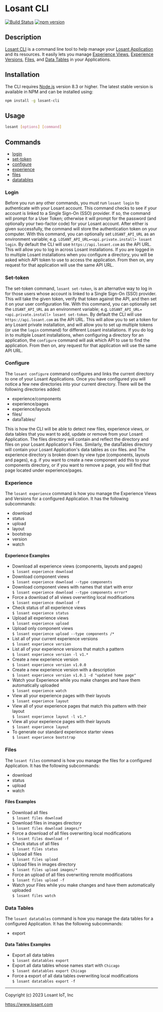 # Losant CLI

[![Build Status](https://travis-ci.org/Losant/losant-cli.svg?branch=master)](https://travis-ci.org/Losant/losant-cli) [![npm version](https://badge.fury.io/js/losant-cli.svg)](https://badge.fury.io/js/losant-cli)

## Description

[Losant CLI](https://docs.losant.com/cli/overview) is a command line tool to help manage your [Losant Application](https://docs.losant.com/applications/overview/) and its resources.
It easily lets you manage [Experience Views](https://docs.losant.com/experiences/views/), [Experience Versions](https://docs.losant.com/experiences/versions/), [Files](https://docs.losant.com/applications/files/), and [Data Tables](https://docs.losant.com/data-tables/overview/) in your Applications.

## Installation

The CLI requires [Node.js](https://nodejs.org/en/) version 8.3 or higher. The latest stable version is available in NPM and can be installed using:

```bash
npm install -g losant-cli
```

## Usage

```bash
losant [options] [command]
```

## Commands

* [login](#login)
* [set-token](#set-token)
* [configure](#configure)
* [experience](#experience)
* [files](#files)
* [datatables](#data-tables)

### Login

Before you run any other commands, you must run `losant login` to authenticate with your Losant account. This command checks to see if your account is linked to a Single Sign-On (SSO) provider. If so, the command will prompt for a User Token; otherwise it will prompt for the password (and optionally your two-factor code) for your Losant account. After either is given successfully, the command will store
the authentication token on your computer. With this command, you can optionally set `LOSANT_API_URL` as an environment variable; e.g. `LOSANT_API_URL=<api.private.install> losant login`. By default the CLI will use `https://api.losant.com` as the API URL. This will allow you to log in across Losant installations. If you are logged in to multiple Losant installations when you configure a directory, you will be asked which API token to use to access the application. From then on, any request for that application will use the same API URL.

### Set-token

The set-token command, `losant set-token`, is an alternative way to log in for those users whose account is linked to a Single Sign-On (SSO) provider. This will take the given token, verify that token against the API, and then set it on your user configuration file.  With this command, you can optionally set the `LOSANT_API_URL` as an environment variable; e.g. `LOSANT_API_URL=<api.private.install> losant set-token`. By default the CLI will use `https://api.losant.com` as the API URL. This will allow you to set a token for any Losant private installation, and will allow you to set up multiple tokens (or use the `login` command) for different Losant installations. If you do log in to multiple Losant installations, when configuring a directory for an application, the `configure` command will ask which API to use to find the application. From then on, any request for that application will use the same API URL.

### Configure

The `losant configure` command configures and links the current directory to one of your Losant Applications. Once you have configured you will notice a few new directories into your current directory. There will be the following directories added:

* experience/components
* experience/pages
* experience/layouts
* files/
* dataTables/

This is how the CLI will be able to detect new files, experience views, or data tables that you want to add, update or remove from your Losant Application. The files directory will contain and reflect the directory and files on your Losant Application's Files. Similarly, the dataTables directory will contain your Losant Application's data tables as csv files. and The experience directory is broken down by view type (components, layouts and pages), e.g. if you want to create a new component add this to your components directory, or if you want to remove a page, you will find that page located under experience/pages.

### Experience

The `losant experience` command is how you manage the Experience Views and Versions for a configured Application. It has the following subcommands:

* download
* status
* upload
* layout
* bootstrap
* version
* watch

#### Experience Examples

* Download all experience views (components, layouts and pages)  
  `$ losant experience download`
* Download component views  
  `$ losant experience download --type components`
* Download component views with names that start with error  
  `$ losant experience download --type components error*`
* Force a download of all views overwriting local modifications  
  `$ losant experience download -f`
* Check status of all experience views  
  `$ losant experience status`
* Upload all experience views  
  `$ losant experience upload`
* Upload only component views  
  `$ losant experience upload --type components /*`
* List all of your current experience versions  
  `$ losant experience version`
* List all of your experience versions that match a pattern  
  `$ losant experience version -l v1.*`
* Create a new experience version  
  `$ losant experience version v1.0.0`
* Create a new experience version with a description  
  `$ losant experience version v1.0.1 -d "updated home page"`
* Watch your Experience while you make changes and have them automatically uploaded  
  `$ losant experience watch`
* View all your experience pages with their layouts  
  `$ losant experience layout`
* View all of your experience pages that match this pattern with their layout  
  `$ losant experience layout -l v1.*`
* View all your experience pages with their layouts  
  `$ losant experience layout`
* To generate our standard experience starter views  
  `$ losant experience bootstrap`

### Files

The `losant files` command is how you manage the files for a configured Application. It has the following subcommands:

* download
* status
* upload
* watch

#### Files Examples

* Download all files  
  `$ losant files download`
* Download files in images directory  
  `$ losant files download images/*`
* Force a download of all files overwriting local modifications  
  `$ losant files download -f`
* Check status of all files  
  `$ losant files status`
* Upload all files  
  `$ losant files upload`
* Upload files in images directory  
  `$ losant files upload images/*`
* Force an upload of all files overwriting remote modifications  
  `$ losant files upload -f`
* Watch your Files while you make changes and have them automatically uploaded  
  `$ losant files watch`

### Data Tables

The `losant datatables` command is how you manage the data tables for a configured Application. It has the following subcommands:

* export

#### Data Tables Examples

* Export all data tables  
  `$ losant datatables export`
* Export all data tables whose names start with `Chicago`  
  `$ losant datatables export Chicago`
* Force a export of all data tables overwriting local modifications  
  `$ losant datatables export -f`

*****

Copyright (c) 2023 Losant IoT, Inc

<https://www.losant.com>
